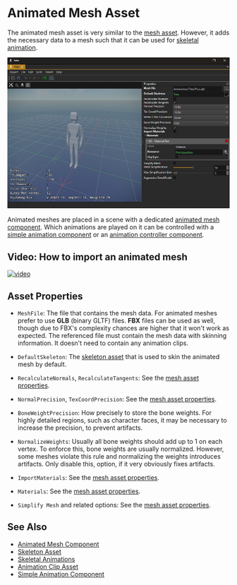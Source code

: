# Animated Mesh Asset

The animated mesh asset is very similar to the [mesh asset](../../graphics/meshes/mesh-asset.md). However, it adds the necessary data to a mesh such that it can be used for [skeletal animation](skeletal-animation-overview.md).

![Animated Mesh Asset](../media/animated-mesh-asset.jpg)

Animated meshes are placed in a scene with a dedicated [animated mesh component](animated-mesh-component.md). Which animations are played on it can be controlled with a [simple animation component](simple-animation-component.md) or an [animation controller component](animation-graphs/animation-controller-component.md).

## Video: How to import an animated mesh

[![video](https://img.youtube.com/vi/yT-F5d-V3HU/0.jpg)](https://www.youtube.com/watch?v=yT-F5d-V3HU)

## Asset Properties

* `MeshFile`: The file that contains the mesh data. For animated meshes prefer to use **GLB** (binary GLTF) files. **FBX** files can be used as well, though due to FBX's complexity chances are higher that it won't work as expected. The referenced file must contain the mesh data with skinning information. It doesn't need to contain any animation clips.

* `DefaultSkeleton`: The [skeleton asset](skeleton-asset.md) that is used to skin the animated mesh by default.

* `RecalculateNormals`, `RecalculateTangents`: See the [mesh asset properties](../../graphics/meshes/mesh-asset.md#asset-properties).

* `NormalPrecision`, `TexCoordPrecision`: See the [mesh asset properties](../../graphics/meshes/mesh-asset.md#asset-properties).

* `BoneWeightPrecision`: How precisely to store the bone weights. For highly detailed regions, such as character faces, it may be necessary to increase the precision, to prevent artifacts.

* `NormalizeWeights`: Usually all bone weights should add up to 1 on each vertex. To enforce this, bone weights are usually normalized. However, some meshes violate this rule and normalizing the weights introduces artifacts. Only disable this, option, if it very obviously fixes artifacts.

* `ImportMaterials`: See the [mesh asset properties](../../graphics/meshes/mesh-asset.md#asset-properties).

* `Materials`: See the [mesh asset properties](../../graphics/meshes/mesh-asset.md#asset-properties).

* `Simplify Mesh` and related options: See the [mesh asset properties](../../graphics/meshes/mesh-asset.md#asset-properties).

## See Also

* [Animated Mesh Component](animated-mesh-component.md)
* [Skeleton Asset](skeleton-asset.md)
* [Skeletal Animations](skeletal-animation-overview.md)
* [Animation Clip Asset](animation-clip-asset.md)
* [Simple Animation Component](simple-animation-component.md)
